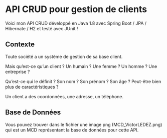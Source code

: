 # API CRUD pour gestion de clients

Voici mon API CRUD développé en Java 1.8 avec Spring Boot / JPA / Hibernate / H2 et testé avec JUnit !

## Contexte

Toute société a un système de gestion de sa base client.

Mais qu’est-ce qu’un client ? Un humain ? Une femme ? Un homme ? Une entreprise ?

Qu’est-ce qui le définit ? Son nom ? Son prénom ? Son âge ? Peut-être bien plus de caractéristiques ?

Un client a des coordonnées, une adresse, un téléphone.

## Base de Données

Vous pouvez trouver dans le fichier une image png (MCD_VictorLEDEZ.png) qui est un MCD représentant la base de données pour cette API.
